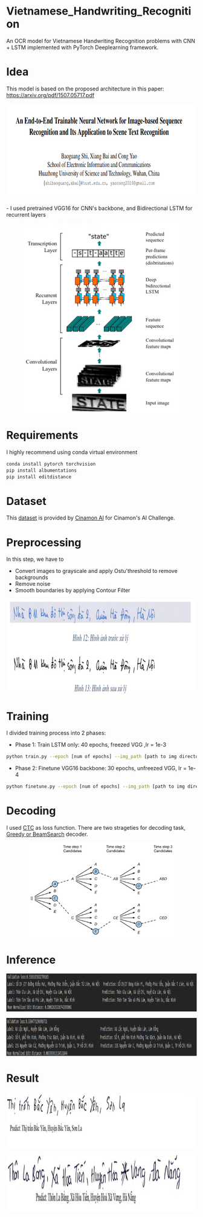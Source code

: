# Vietnamese_Handwriting_Recognition

An OCR model for Vietnamese Handwriting Recognition problems with CNN + LSTM implemented with PyTorch Deeplearning framework.

# Idea 
This model is based on the proposed architecture in this paper: https://arxiv.org/pdf/1507.05717.pdf
<p align="center"><img src="./imgs/paper.png" height=250></p>
- I used pretrained VGG16 for CNN's backbone, and Bidirectional LSTM for recurrent layers
<p align="center"><img src="./imgs/crnn.png" height=500></p>

# Requirements
I highly recommend using conda virtual environment
```bash
conda install pytorch torchvision
pip install albumentations
pip install editdistance
```
# Dataset
This [dataset](https://drive.google.com/drive/folders/1Qa2YA6w6V5MaNV-qxqhsHHoYFRK5JB39) is provided by [Cinamon AI](https://cinnamon.is/vi/) for Cinamon's AI Challenge.

# Preprocessing
In this step, we have to 
- Convert images to grayscale and apply Ostu'threshold to remove backgrounds
- Remove noise
- Smooth boundaries by applying Contour Filter

<p align="center"><img src="./imgs/preprocess.png" height=250></p>

# Training 
I divided training process into 2 phases:
- Phase 1: Train LSTM only: 40 epochs, freezed VGG ,lr = 1e-3
```bash
python train.py --epoch [num of epochs] --img_path [path to img directory] --label_path [path to label directory] --lr [learning rate] --batch_size [batchsize] --ft [finetune: true or false] --mode [decode mode: 'greedy' or 'beam']
```
- Phase 2: Finetune VGG16 backbone: 30 epochs, unfreezed VGG, lr = 1e-4
```bash
python finetune.py --epoch [num of epochs] --img_path [path to img directory] --label_path [path to label directory] --lr [learning rate] --batch_size [batchsize] --ft [finetune: true or false] --mode [decode mode: 'greedy' or 'beam']
```

# Decoding
I used [CTC](https://towardsdatascience.com/intuitively-understanding-connectionist-temporal-classification-3797e43a86c) as loss function. There are two strageties for decoding task, [Greedy or BeamSearch](https://d2l.ai/chapter_recurrent-modern/beam-search.html) decoder.
<p align="center"><img src="./imgs/beam-search.svg" height=250></p>

# Inference
<p align="center"><img src="./imgs/infer1.png" height=100></p>
<p align="center"><img src="./imgs/infer2.png" height=100></p>

# Result
<p align="center"><img src="./imgs/result1.png" height=150></p>
<p align="center"><img src="./imgs/result2.png" height=150></p>


